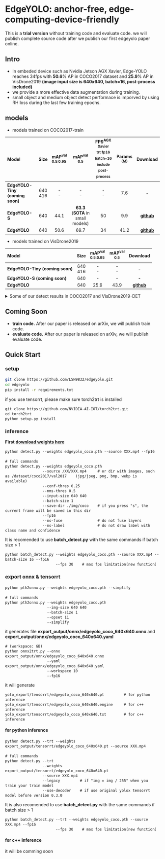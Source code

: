 # EdgeYOLO: anchor-free, edge-computing-device-friendly

This is a **trial version** without training code and evaluate code. we will publish complete source code after we publish our first edgeyolo paper online.

## Intro
- In embeded device such as Nvidia Jetson AGX Xavier, Edge-YOLO reaches 34fps with **50.6**% AP in COCO2017 dataset and **25.9**% AP in VisDrone2019 **(image input size is 640x640, batch=16, post-process included)**
- we provide a more effective data augmentation during training.
- small object and medium object detect performace is imporved by using RH loss during the last few training epochs.

## models

- models trained on COCO2017-train

| Model | Size | mAP<sup>val<br/>0.5:0.95 | mAP<sup>val<br/>0.5 | FPS<sup>AGX Xavier<br/>trt fp16 batch=16 <br/>include post-process | Params<br/><sup> (M) |Download|
| :---- | ---- | :----------------------- | ------------------- | ------------------------------------------------ | -------------------- |--------|
|**EdgeYOLO-Tiny (coming soon)**|<center>640</br>416|<center>-</br>-|<center>-</br>-|<center>-</br>-|<center>7.6|<center>**-**|
|**EdgeYOLO-S**|<center>640|<center>44.1|<center>**63.3** (**SOTA** in small models)|<center>50|<center>9.9|<center>[**github**](https://github.com/LSH9832/edgeyolo/releases/download/v0.0.0/edgeyolo_s_coco.pth)</center>|
|**EdgeYOLO**|<center>640|<center>50.6|<center>69.7|<center>34|<center>41.2|<center>[**github**](https://github.com/LSH9832/edgeyolo/releases/download/v0.0.0/edgeyolo_coco.pth)|

- models trained on VisDrone2019

| Model | Size | mAP<sup>val<br/>0.5:0.95 | mAP<sup>val<br/>0.5 |Download|
| :---- | ---- | :----------------------- | ------------------- |--------|
|**EdgeYOLO-Tiny (coming soon)**|<center>640</br>416|<center>-</br>-|<center>-</br>-|<center>**-**|
|**EdgeYOLO-S (coming soon)**|<center>640|<center>-|<center>-|<center>**-**|
|**EdgeYOLO**|<center>640|<center>25.9|<center>43.9|<center>[**github**](https://github.com/LSH9832/edgeyolo/releases/download/v0.0.0/edgeyolo_visdrone.pth)|

<details>
<summary>Some of our detect results in COCO2017 and VisDrone2019-DET</summary>

COCO2017
![](assets/coco_result.jpg)

VisDrone2019-DET
![](assets/visdrone_result.jpg)

</details>

## Coming Soon
- **train code.** After our paper is released on arXiv, we will publish train code.
- **evaluate code.** After our paper is released on arXiv, we will publish evaluate code.

## Quick Start
### setup

```bash
git clone https://github.com/LSH9832/edgeyolo.git
cd edgeyolo
pip install -r requirements.txt
```
if you use tensorrt, please make sure torch2trt is installed
```
git clone https://github.com/NVIDIA-AI-IOT/torch2trt.git
cd torch2trt
python setup.py install
```

### inference

**First [download weights here](https://github.com/LSH9832/edgeyolo/releases/tag/v0.0.0)**

```
python detect.py --weights edgeyolo_coco.pth --source XXX.mp4 --fp16

# full commands
python detect.py --weights edgeyolo_coco.pth 
                 --source /XX/XXX.mp4     # or dir with images, such as /dataset/coco2017/val2017    (jpg/jpeg, png, bmp, webp is available)
                 --conf-thres 0.25 
                 --nms-thres 0.5 
                 --input-size 640 640 
                 --batch-size 1 
                 --save-dir ./img/coco    # if you press "s", the current frame will be saved in this dir
                 --fp16 
                 --no-fuse                # do not fuse layers
                 --no-label               # do not draw label with class name and confidence
```
It is recomended to use **batch_detect.py** with the same commands if batch size > 1
```
python batch_detect.py --weights edgeyolo_coco.pth --source XXX.mp4 --batch-size 16 --fp16
                       --fps 30    # max fps limitation(new function)
```
### export onnx & tensorrt
```
python pth2onnx.py --weights edgeyolo_coco.pth --simplify

# full commands
python pth2onnx.py --weights edgeyolo_coco.pth 
                   --img-size 640 640 
                   --batch-size 1
                   --opset 11
                   --simplify
```
it generates file **export_output/onnx/edgeyolo_coco_640x640.onnx** and **export_output/onnx/edgeyolo_coco_640x640.yaml**

```
# (workspace: GB)
python onnx2trt.py --onnx export_output/onnx/edgeyolo_coco_640x640.onnx 
                   --yaml export_output/onnx/edgeyolo_coco_640x640.yaml 
                   --workspace 10 
                   --fp16
```

it will generate
```
yolo_export/tensorrt/edgeyolo_coco_640x640.pt         # for python inference
yolo_export/tensorrt/edgeyolo_coco_640x640.engine     # for c++ inference
yolo_export/tensorrt/edgeyolo_coco_640x640.txt        # for c++ inference
```

#### for python inference
```
python detect.py --trt --weights export_output/tensorrt/edgeyolo_coco_640x640.pt --source XXX.mp4

# full commands
python detect.py --trt 
                 --weights export_output/tensorrt/edgeyolo_coco_640x640.pt 
                 --source XXX.mp4
                 --legacy         # if "img = img / 255" when you train your train model
                 --use-decoder    # if use original yolox tensorrt model before version 0.3.0
```
It is also recomended to use **batch_detect.py** with the same commands if batch size > 1
```
python batch_detect.py --trt --weights edgeyolo_coco.pth --source XXX.mp4 --fp16
                       --fps 30    # max fps limitation(new function)
```
#### for c++ inference
it will be comming soon



